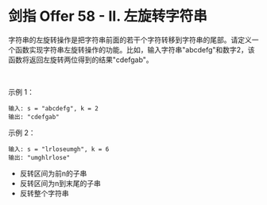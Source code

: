 # 剑指 Offer 58 - II. 左旋转字符串
字符串的左旋转操作是把字符串前面的若干个字符转移到字符串的尾部。请定义一个函数实现字符串左旋转操作的功能。比如，输入字符串"abcdefg"和数字2，该函数将返回左旋转两位得到的结果"cdefgab"。

 

示例 1：

    输入: s = "abcdefg", k = 2
    输出: "cdefgab"
示例 2：

    输入: s = "lrloseumgh", k = 6
    输出: "umghlrlose"

* 反转区间为前n的子串
* 反转区间为n到末尾的子串
* 反转整个字符串

